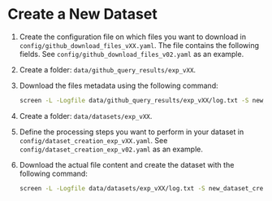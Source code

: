 # Create a New Dataset

1. Create the configuration file on which files you want to download in `config/github_download_files_vXX.yaml`. The file contains the following fields. See `config/github_download_files_v02.yaml` as an example.

2. Create a folder: `data/github_query_results/exp_vXX`.

3. Download the files metadata using the following command:
    ```bash
    screen -L -Logfile data/github_query_results/exp_vXX/log.txt -S new_github_query python -m rdlib.github downloadfiles --config config/github_download_files_vXX.yaml
    ```

4. Create a folder: `data/datasets/exp_vXX`.

5. Define the processing steps you want to perform in your dataset in `config/dataset_creation_exp_vXX.yaml`. See `config/dataset_creation_exp_v02.yaml` as an example.


6. Download the actual file content and create the dataset with the following command:
    ```bash
    screen -L -Logfile data/datasets/exp_vXX/log.txt -S new_dataset_creation python -m rdlib.github createdataset --config config/dataset_creation_exp_vXX.yaml
    ```